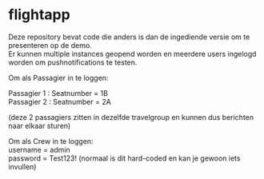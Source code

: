 # flightapp

Deze repository bevat code die anders is dan de ingediende versie om te presenteren op de demo. \
Er kunnen multiple instances geopend worden en meerdere users ingelogd worden om pushnotifications te testen.

Om als Passagier in te loggen:

Passagier 1 : Seatnumber = 1B \
Passagier 2 : Seatnumber = 2A

(deze 2 passagiers zitten in dezelfde travelgroup en kunnen dus berichten naar elkaar sturen)

Om als Crew in te loggen: \
username = admin \
password = Test123! (normaal is dit hard-coded en kan je gewoon iets invullen)

